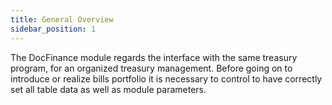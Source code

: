 ```yaml
---
title: General Overview
sidebar_position: 1
---
```


The DocFinance module regards the interface with the same treasury program, for an organized treasury management. Before going on to introduce or realize bills portfolio it is necessary to control to have correctly set all table data as well as module parameters.






